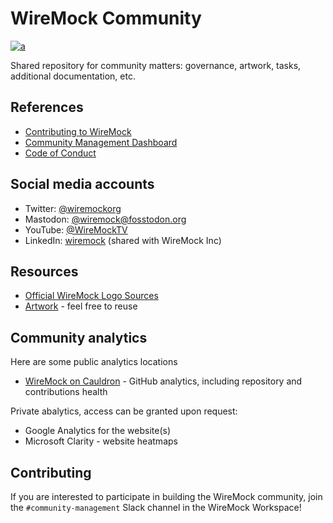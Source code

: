 # WireMock Community

[![a](https://img.shields.io/badge/slack-Join%20us-brightgreen?style=flat&logo=slack)](http://slack.wiremock.org/)

Shared repository for community matters: governance, artwork, tasks, additional documentation, etc.

## References

- [Contributing to WireMock](./contributing)
- [Community Management Dashboard](https://github.com/orgs/wiremock/projects/3)
- [Code of Conduct](https://github.com/wiremock/.github/blob/main/CODE_OF_CONDUCT.md)

## Social media accounts

- Twitter: [@wiremockorg](https://twitter.com/wiremockorg)
- Mastodon: [@wiremock@fosstodon.org](https://fosstodon.org/@wiremock)
- YouTube: [@WireMockTV](https://www.youtube.com/@WireMockTV)
- LinkedIn: [wiremock](https://www.linkedin.com/company/wiremock/) (shared with WireMock Inc)

## Resources

- [Official WireMock Logo Sources](./logo)
- [Artwork](./artwork) - feel free to reuse

## Community analytics

Here are some public analytics locations

- [WireMock on Cauldron](https://cauldron.io/project/7478) - GitHub analytics, including repository and contributions health

Private abalytics, access can be granted upon request:

- Google Analytics for the website(s)
- Microsoft Clarity - website heatmaps

## Contributing

If you are interested to participate in building the WireMock community, join the `#community-management` Slack channel in the WireMock Workspace!
